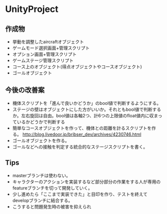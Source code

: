 # UnityProject
## 作成物
- 挙動を調整したaircraftオブジェクト
- ゲームモード選択画面+管理スクリプト
- オプション画面+管理スクリプト
- ゲームステージ管理スクリプト
- コース上のオブジェクト(得点オブジェクトやコースオブジェクト)
- ゴールオブジェクト
## 今後の改善案
- 機体スクリプトを「進んで良いかどうか」のbool値で判断するようにする。
- ステージの壁はオブジェクトにした方がいいか。それともbool値で判断するか。左右旋回は自由。bool値は各軸2つ、計6つの上限値のfloat値内に収まっているかどうかで判断する
- 簡単なコースオブジェクトを作って、機体との距離を計るスクリプトを作る。
http://blog.livedoor.jp/bribser_dev/archives/4230746.html
- ゴールオブジェクトを作る。
- ゴールなどへの接触を判定する統合的なステージスクリプトを書く。
## Tips
- masterブランチは使わない。
- キャラクターのアクションを実装するなど部分部分の作業をする人が専用のfeatureブランチを切って開発していく。
- 少し進めたら「ここまで実装できた」と目印を作り、テストを終えてdevelopブランチに結合する。
- こうすると問題発生時の被害を抑えられ